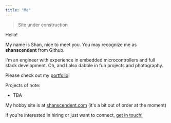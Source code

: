 ```yaml
---
title: "Me"
---
```


> Site under construction

Hello!

My name is Shan, nice to meet you. You may recognize me as __shanscendent__ from Github.

I'm an engineer with experience in embedded microcontrollers and full stack development. Oh, and I also dabble in fun projects and photography.

Please check out my [portfolio](projects)!

Projects of note:
- TBA

My hobby site is at [shanscendent.com](https://shanscendent.com) (it's a bit out of order at the moment)

If you're interested in hiring or just want to connect, [get in touch!](contact)